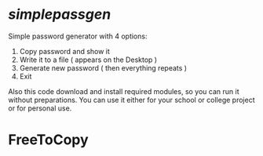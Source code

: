 # **_simplepassgen_**
Simple password generator with 4 options:
1) Copy password and show it
2) Write it to a file ( appears on the Desktop )
3) Generate new password ( then everything repeats )
4) Exit

Also this code download and install required modules, so you can run it without preparations.
You can use it either for your school or college project or for personal use.

# FreeToCopy

